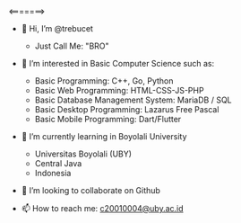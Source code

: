 <=======>
- 👋 Hi, I’m @trebucet
  - Just Call Me: "BRO"

- 👀 I’m interested in Basic Computer Science such as:
  - Basic Programming: C++, Go, Python
  - Basic Web Programming: HTML-CSS-JS-PHP
  - Basic Database Management System: MariaDB / SQL
  - Basic Desktop Programming: Lazarus Free Pascal
  - Basic Mobile Programming: Dart/Flutter

- 🌱 I’m currently learning in Boyolali University 
  - Universitas Boyolali (UBY)
  - Central Java
  - Indonesia

- 💞️ I’m looking to collaborate on Github

- 📫 How to reach me: c20010004@uby.ac.id


<!---
trebucet/trebucet is a ✨ special ✨ repository because its `README.md` (this file) appears on your GitHub profile.
You can click the Preview link to take a look at your changes.
--->
